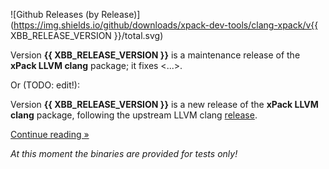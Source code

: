 ![Github Releases (by Release)](https://img.shields.io/github/downloads/xpack-dev-tools/clang-xpack/v{{ XBB_RELEASE_VERSION }}/total.svg)

Version **{{ XBB_RELEASE_VERSION }}** is a maintenance release of the **xPack LLVM clang** package; it fixes <...>.

Or (TODO: edit!):

Version **{{ XBB_RELEASE_VERSION }}** is a new release of the **xPack LLVM clang** package, following the upstream LLVM clang [release](https://releases.llvm.org).

[Continue reading »](will-be-updated-shortly)

_At this moment the binaries are provided for tests only!_
